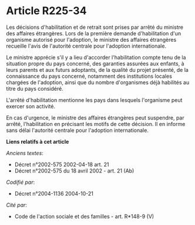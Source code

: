 # Article R225-34

Les décisions d'habilitation et de retrait sont prises par arrêté du ministre des affaires étrangères. Lors de la première
demande d'habilitation d'un organisme autorisé pour l'adoption, le ministre des affaires étrangères recueille l'avis de
l'autorité centrale pour l'adoption internationale.

Le ministre apprécie s'il y a lieu d'accorder l'habilitation compte tenu de la situation propre du pays concerné, des
garanties assurées aux enfants, à leurs parents et aux futurs adoptants, de la qualité du projet présenté, de la connaissance
du pays concerné, notamment des institutions locales chargées de l'adoption, ainsi que du nombre d'organismes déjà habilités
au titre du pays considéré.

L'arrêté d'habilitation mentionne les pays dans lesquels l'organisme peut exercer son activité.

En cas d'urgence, le ministre des affaires étrangères peut suspendre, par arrêté, l'habilitation en précisant les motifs de
cette décision. Il en informe sans délai l'autorité centrale pour l'adoption internationale.

**Liens relatifs à cet article**

_Anciens textes_:

  - Décret n°2002-575 2002-04-18 art. 21
  - Décret n°2002-575 du 18 avril 2002 - art. 21 (Ab)

_Codifié par_:

  - Décret n°2004-1136 2004-10-21

_Cité par_:

  - Code de l'action sociale et des familles - art. R*148-9 (V)
